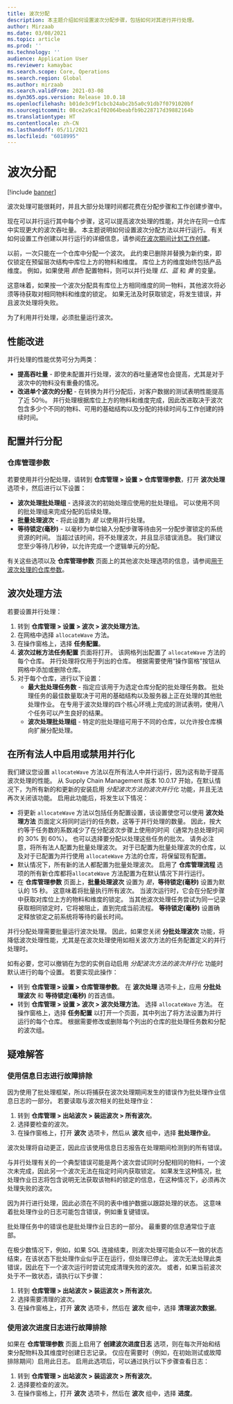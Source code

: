 ```yaml
---
title: 波次分配
description: 本主题介绍如何设置波次分配步骤，包括如何对其进行并行处理。
author: Mirzaab
ms.date: 03/08/2021
ms.topic: article
ms.prod: ''
ms.technology: ''
audience: Application User
ms.reviewer: kamaybac
ms.search.scope: Core, Operations
ms.search.region: Global
ms.author: mirzaab
ms.search.validFrom: 2021-03-08
ms.dyn365.ops.version: Release 10.0.18
ms.openlocfilehash: b01de3c9f1cbcb24abc2b5a0c91db7f0791020bf
ms.sourcegitcommit: 08ce2a9ca1f02064beabfb9b228717d39882164b
ms.translationtype: HT
ms.contentlocale: zh-CN
ms.lasthandoff: 05/11/2021
ms.locfileid: "6018995"
---
```

# <a name="wave-allocation"></a>波次分配

[!include [banner](../includes/banner.md)]

波次处理可能很耗时，并且大部分处理时间都花费在分配步骤和工作创建步骤中。

现在可以并行运行其中每个步骤，这可以提高波次处理的性能，并允许在同一仓库中实现更大的波次吞吐量。 本主题说明如何设置波次分配方法以并行运行。 有关如何设置工作创建以并行运行的详细信息，请参阅[在波次期间计划工作创建](configure-wave-schedule-work-creation.md)。

以前，一次只能在一个仓库中分配一个波次。 此约束已删除并替换为新约束，即仅锁定在预留层次结构中库位上方的物料和维度。 库位上方的维度始终包括产品维度。 例如，如果使用 *颜色* 配置物料，则可以并行处理 *红*、*蓝* 和 *黄* 的变量。

这意味着，如果按一个波次分配具有库位上方相同维度的同一物料，其他波次将必须等待获取对相同物料和维度的锁定。 如果无法及时获取锁定，将发生错误，并且波次处理将失败。

为了利用并行处理，必须批量运行波次。

## <a name="performance-improvements"></a>性能改进

并行处理的性能优势可分为两类：

- **提高吞吐量** - 即使未配置并行处理，波次的吞吐量通常也会提高，尤其是对于波次中的物料没有重叠的情况。
- **改进单个波次的分配** - 在转换为并行分配后，对客户数据的测试表明性能提高了近 50％。 并行处理根据库位上方的物料和维度完成，因此改进取决于波次包含多少个不同的物料、可用的基础结构以及分配的持续时间与工作创建的持续时间。

## <a name="configure-parallel-allocation"></a>配置并行分配

### <a name="warehouse-management-parameters"></a>仓库管理参数

若要使用并行分配处理，请转到 **仓库管理 > 设置 > 仓库管理参数**，打开 **波次处理** 选项卡，然后进行以下设置：

- **波次处理批处理组** - 选择波次的初始处理应使用的批处理组。 可以使用不同的批处理组来完成分配的后续处理。
- **批量处理波次** - 将此设置为 *是* 以使用并行处理。
- **等待锁定(毫秒)** - 以毫秒为单位输入分配步骤等待由另一分配步骤锁定的系统资源的时间。 当超过该时间，将不处理波次，并且显示错误消息。 我们建议您至少等待几秒钟，以允许完成一个逻辑单元的分配。

有关这些选项以及 **仓库管理参数** 页面上的其他波次处理选项的信息，请参阅[用于波次处理的仓库参数](wave-warehouse-parameters.md)。

## <a name="wave-process-methods"></a>波次处理方法

若要设置并行处理：

1. 转到 **仓库管理 > 设置 > 波次 > 波次处理方法**。
1. 在网格中选择 `allocateWave` 方法。
1. 在操作窗格上，选择 **任务配置**。
1. **波次过帐方法任务配置** 页面将打开。 该网格列出配置了 `allocateWave` 方法的每个仓库。 并行处理将仅用于列出的仓库。 根据需要使用“操作窗格”按钮从网格中添加或删除仓库。 
1. 对于每个仓库，进行以下设置：
    - **最大批处理任务数** - 指定应该用于为选定仓库分配的批处理任务数。 批处理任务的最佳数量取决于可用的基础结构以及服务器上正在处理的其他批处理作业。 在专用于波次处理的四个核心环境上完成的测试表明，使用八个任务可以产生良好的结果。
    - **波次处理批处理组** - 特定的批处理组可用于不同的仓库，以允许按仓库横向扩展分配处理。

## <a name="enable-or-disable-parallelization-across-all-legal-entities"></a>在所有法人中启用或禁用并行化

我们建议您设置 `allocateWave` 方法以在所有法人中并行运行，因为这有助于提高波次处理的性能。 从 Supply Chain Management 版本 10.0.17 开始，在默认情况下，为所有新的和更新的安装启用 *分配波次方法的波次并行化* 功能，并且无法再次关闭该功能。 启用此功能后，将发生以下情况：

- 将更新 `allocateWave` 方法以包括任务配置设置，该设置使您可以使用 **波次处理方法** 页面定义将同时运行的任务数，这等于并行处理的数量。 因此，按大约等于任务数的系数减少了在分配波次步骤上使用的时间（通常为总处理时间的 30% 到 60%）。 也可以选择要分配以处理这些任务的批次。 请务必注意，将所有法人配置为批量处理波次。 对于已配置为批量处理波次的仓库，以及对于已配置为并行使用 `allocateWave` 方法的仓库，将保留现有配置。
- 默认情况下，所有新的法人都配置为批量处理波次。 启用了 **仓库管理流程** 选项的所有新仓库都将`allocateWave` 方法配置为在默认情况下并行运行。
- 在 **仓库管理参数** 页面上，**批量处理波次** 设置为 *是*，**等待锁定(毫秒)** 设置为默认的 15 秒。 这意味着将批量执行所有波次。 当波次运行时，它会在分配步骤中获取对库位上方的物料和维度的锁定。 当其他波次处理任务尝试为同一记录获取相同锁定时，它将被阻止，直到完成当前流程。 **等待锁定(毫秒)** 设置确定释放锁定之前系统将等待的最长时间。

并行分配处理需要批量运行波次处理。 因此，如果您关闭 **分批处理波次** 功能，将降低波次处理性能，尤其是在波次处理使用如相关波次方法的任务配置定义的并行处理时。

如有必要，您可以撤销在为您的实例自动启用 *分配波次方法的波次并行化* 功能时默认进行的每个设置。 若要实现此操作：

- 转到 **仓库管理 \> 设置 \> 仓库管理参数**。 在 **波次处理** 选项卡上，应用 **分批处理波次** 和 **等待锁定(毫秒)** 的首选值。
- 转到 **仓库管理 \> 设置 \> 波次 \> 波次处理方法**。 选择 `allocateWave` 方法。 在操作窗格上，选择 **任务配置** 以打开一个页面，其中列出了将方法设置为并行运行的每个仓库。 根据需要修改或删除每个列出的仓库的批处理任务数和分配的波次组。

## <a name="troubleshooting"></a>疑难解答

### <a name="troubleshoot-using-the-infolog"></a>使用信息日志进行故障排除

因为使用了批处理框架，所以将捕获在波次处理期间发生的错误作为批处理作业信息日志的一部分。 若要读取与波次相关的批处理作业：

1. 转到 **仓库管理 \> 出站波次 \> 装运波次 \> 所有波次**。
1. 选择要检查的波次。
1. 在操作窗格上，打开 **波次** 选项卡，然后从 **波次** 组中，选择 **批处理作业**。

波次处理将自动更正，因此应该使用信息日志报告在处理期间检测到的所有错误。

与并行处理有关的一个典型错误可能是两个波次尝试同时分配相同的物料，一个波次未完成，因此另一个波次无法在指定时间内获取锁定。 如果发生这种情况，批处理作业日志将包含说明无法获取该物料的锁定的信息，在这种情况下，必须再次处理失败的波次。

因为并行进行处理，因此必须在不同的表中维护数据以跟踪处理的状态。 这意味着批处理作业的日志可能包含错误，例如重复键错误。

批处理任务中的错误也是批处理作业日志的一部分。 最重要的信息通常位于底部。

在极少数情况下，例如，如果 SQL 连接结束，则波次处理可能会以不一致的状态结束，在该状态下批处理作业似乎正在运行，但处理已停止。 波次无法处理此类错误，因此在下一个波次运行时尝试完成清理失败的波次。 或者，如果当前波次处于不一致状态，请执行以下步骤：

1. 转到 **仓库管理 \> 出站波次 \> 装运波次 \> 所有波次**。
1. 选择需要清理的波次。
1. 在操作窗格上，打开 **波次** 选项卡，然后在 **波次** 组中，选择 **清理波次数据**。

### <a name="troubleshoot-using-the-wave-progress-log"></a>使用波次进度日志进行故障排除

如果在 **仓库管理参数** 页面上启用了 **创建波次进度日志** 选项，则在每次开始和结束分配物料及其维度时创建日志记录。 仅应在需要时（例如，在初始测试或故障排除期间）启用此日志。 启用此选项后，可以通过执行以下步骤查看日志：

1. 转到 **仓库管理 \> 出站波次 \> 装运波次 \> 所有波次**。
1. 选择要检查的波次。
1. 在操作窗格上，打开 **波次** 选项卡，然后在 **波次** 组中，选择 **进度**。
